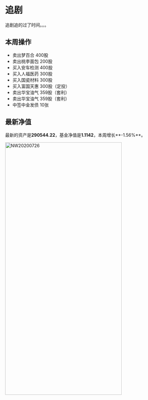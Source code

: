 # 追剧

追剧追的过了时间。。。

## 本周操作
- 卖出梦百合 400股
- 卖出桃李面包 200股
- 买入安车检测 400股
- 买入人福医药 300股
- 买入国瓷材料 300股
- 买入富国天惠 300股（定投）
- 卖出华宝油气 359股（套利）
- 卖出华宝油气 359股（套利）
- 中签中金发债 10张


## 最新净值

最新的资产是**290544.22**，基金净值是**1.1142**，本周增长**-1.56%**。

 <img src="./_images/investment/NW20200726.PNG" width="375" height="812" alt="NW20200726" align="center"/>